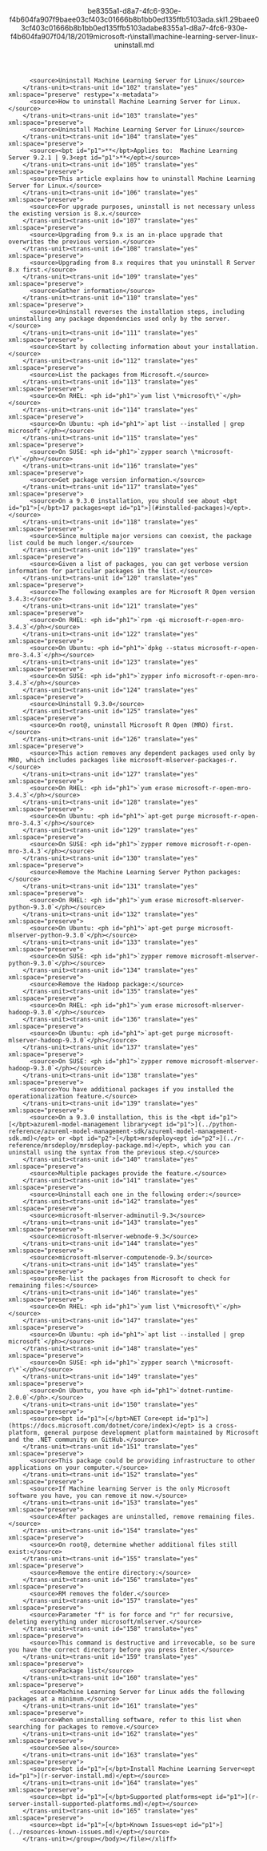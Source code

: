 <?xml version="1.0"?><xliff version="1.2" xmlns="urn:oasis:names:tc:xliff:document:1.2" xmlns:xsi="http://www.w3.org/2001/XMLSchema-instance" xsi:schemaLocation="urn:oasis:names:tc:xliff:document:1.2 xliff-core-1.2-transitional.xsd"><file datatype="xml" original="machine-learning-server-linux-uninstall.md" source-language="en-US" target-language="en-US"><header><tool tool-id="mdxliff" tool-name="mdxliff" tool-version="1.0-d1654b2" tool-company="Microsoft" /><xliffext:skl_file_name xmlns:xliffext="urn:microsoft:content:schema:xliffextensions">be8355a1-d8a7-4fc6-930e-f4b604fa907f9baee03cf403c01666b8b1bb0ed135ffb5103ada.skl</xliffext:skl_file_name><xliffext:version xmlns:xliffext="urn:microsoft:content:schema:xliffextensions">1.2</xliffext:version><xliffext:ms.openlocfilehash xmlns:xliffext="urn:microsoft:content:schema:xliffextensions">9baee03cf403c01666b8b1bb0ed135ffb5103ada</xliffext:ms.openlocfilehash><xliffext:ms.sourcegitcommit xmlns:xliffext="urn:microsoft:content:schema:xliffextensions">be8355a1-d8a7-4fc6-930e-f4b604fa907f</xliffext:ms.sourcegitcommit><xliffext:ms.lasthandoff xmlns:xliffext="urn:microsoft:content:schema:xliffextensions">04/18/2019</xliffext:ms.lasthandoff><xliffext:ms.openlocfilepath xmlns:xliffext="urn:microsoft:content:schema:xliffextensions">microsoft-r\install\machine-learning-server-linux-uninstall.md</xliffext:ms.openlocfilepath></header><body><group id="content" extype="content"><trans-unit id="101" translate="yes" xml:space="preserve" restype="x-metadata">
          <source>Uninstall Machine Learning Server for Linux</source>
        </trans-unit><trans-unit id="102" translate="yes" xml:space="preserve" restype="x-metadata">
          <source>How to uninstall Machine Learning Server for Linux.</source>
        </trans-unit><trans-unit id="103" translate="yes" xml:space="preserve">
          <source>Uninstall Machine Learning Server for Linux</source>
        </trans-unit><trans-unit id="104" translate="yes" xml:space="preserve">
          <source><bpt id="p1">**</bpt>Applies to:  Machine Learning Server 9.2.1 | 9.3<ept id="p1">**</ept></source>
        </trans-unit><trans-unit id="105" translate="yes" xml:space="preserve">
          <source>This article explains how to uninstall Machine Learning Server for Linux.</source>
        </trans-unit><trans-unit id="106" translate="yes" xml:space="preserve">
          <source>For upgrade purposes, uninstall is not necessary unless the existing version is 8.x.</source>
        </trans-unit><trans-unit id="107" translate="yes" xml:space="preserve">
          <source>Upgrading from 9.x is an in-place upgrade that overwrites the previous version.</source>
        </trans-unit><trans-unit id="108" translate="yes" xml:space="preserve">
          <source>Upgrading from 8.x requires that you uninstall R Server 8.x first.</source>
        </trans-unit><trans-unit id="109" translate="yes" xml:space="preserve">
          <source>Gather information</source>
        </trans-unit><trans-unit id="110" translate="yes" xml:space="preserve">
          <source>Uninstall reverses the installation steps, including uninstalling any package dependencies used only by the server.</source>
        </trans-unit><trans-unit id="111" translate="yes" xml:space="preserve">
          <source>Start by collecting information about your installation.</source>
        </trans-unit><trans-unit id="112" translate="yes" xml:space="preserve">
          <source>List the packages from Microsoft.</source>
        </trans-unit><trans-unit id="113" translate="yes" xml:space="preserve">
          <source>On RHEL: <ph id="ph1">`yum list \*microsoft\*`</ph></source>
        </trans-unit><trans-unit id="114" translate="yes" xml:space="preserve">
          <source>On Ubuntu: <ph id="ph1">`apt list --installed | grep microsoft`</ph></source>
        </trans-unit><trans-unit id="115" translate="yes" xml:space="preserve">
          <source>On SUSE: <ph id="ph1">`zypper search \*microsoft-r\*`</ph></source>
        </trans-unit><trans-unit id="116" translate="yes" xml:space="preserve">
          <source>Get package version information.</source>
        </trans-unit><trans-unit id="117" translate="yes" xml:space="preserve">
          <source>On a 9.3.0 installation, you should see about <bpt id="p1">[</bpt>17 packages<ept id="p1">](#installed-packages)</ept>.</source>
        </trans-unit><trans-unit id="118" translate="yes" xml:space="preserve">
          <source>Since multiple major versions can coexist, the package list could be much longer.</source>
        </trans-unit><trans-unit id="119" translate="yes" xml:space="preserve">
          <source>Given a list of packages, you can get verbose version information for particular packages in the list.</source>
        </trans-unit><trans-unit id="120" translate="yes" xml:space="preserve">
          <source>The following examples are for Microsoft R Open version 3.4.3:</source>
        </trans-unit><trans-unit id="121" translate="yes" xml:space="preserve">
          <source>On RHEL: <ph id="ph1">`rpm -qi microsoft-r-open-mro-3.4.3`</ph></source>
        </trans-unit><trans-unit id="122" translate="yes" xml:space="preserve">
          <source>On Ubuntu: <ph id="ph1">`dpkg --status microsoft-r-open-mro-3.4.3`</ph></source>
        </trans-unit><trans-unit id="123" translate="yes" xml:space="preserve">
          <source>On SUSE: <ph id="ph1">`zypper info microsoft-r-open-mro-3.4.3`</ph></source>
        </trans-unit><trans-unit id="124" translate="yes" xml:space="preserve">
          <source>Uninstall 9.3.0</source>
        </trans-unit><trans-unit id="125" translate="yes" xml:space="preserve">
          <source>On root@, uninstall Microsoft R Open (MRO) first.</source>
        </trans-unit><trans-unit id="126" translate="yes" xml:space="preserve">
          <source>This action removes any dependent packages used only by MRO, which includes packages like microsoft-mlserver-packages-r.</source>
        </trans-unit><trans-unit id="127" translate="yes" xml:space="preserve">
          <source>On RHEL: <ph id="ph1">`yum erase microsoft-r-open-mro-3.4.3`</ph></source>
        </trans-unit><trans-unit id="128" translate="yes" xml:space="preserve">
          <source>On Ubuntu: <ph id="ph1">`apt-get purge microsoft-r-open-mro-3.4.3`</ph></source>
        </trans-unit><trans-unit id="129" translate="yes" xml:space="preserve">
          <source>On SUSE: <ph id="ph1">`zypper remove microsoft-r-open-mro-3.4.3`</ph></source>
        </trans-unit><trans-unit id="130" translate="yes" xml:space="preserve">
          <source>Remove the Machine Learning Server Python packages:</source>
        </trans-unit><trans-unit id="131" translate="yes" xml:space="preserve">
          <source>On RHEL: <ph id="ph1">`yum erase microsoft-mlserver-python-9.3.0`</ph></source>
        </trans-unit><trans-unit id="132" translate="yes" xml:space="preserve">
          <source>On Ubuntu: <ph id="ph1">`apt-get purge microsoft-mlserver-python-9.3.0`</ph></source>
        </trans-unit><trans-unit id="133" translate="yes" xml:space="preserve">
          <source>On SUSE: <ph id="ph1">`zypper remove microsoft-mlserver-python-9.3.0`</ph></source>
        </trans-unit><trans-unit id="134" translate="yes" xml:space="preserve">
          <source>Remove the Hadoop package:</source>
        </trans-unit><trans-unit id="135" translate="yes" xml:space="preserve">
          <source>On RHEL: <ph id="ph1">`yum erase microsoft-mlserver-hadoop-9.3.0`</ph></source>
        </trans-unit><trans-unit id="136" translate="yes" xml:space="preserve">
          <source>On Ubuntu: <ph id="ph1">`apt-get purge microsoft-mlserver-hadoop-9.3.0`</ph></source>
        </trans-unit><trans-unit id="137" translate="yes" xml:space="preserve">
          <source>On SUSE: <ph id="ph1">`zypper remove microsoft-mlserver-hadoop-9.3.0`</ph></source>
        </trans-unit><trans-unit id="138" translate="yes" xml:space="preserve">
          <source>You have additional packages if you installed the operationalization feature.</source>
        </trans-unit><trans-unit id="139" translate="yes" xml:space="preserve">
          <source>On a 9.3.0 installation, this is the <bpt id="p1">[</bpt>azureml-model-management library<ept id="p1">](../python-reference/azureml-model-management-sdk/azureml-model-management-sdk.md)</ept> or <bpt id="p2">[</bpt>mrsdeploy<ept id="p2">](../r-reference/mrsdeploy/mrsdeploy-package.md)</ept>, which you can uninstall using the syntax from the previous step.</source>
        </trans-unit><trans-unit id="140" translate="yes" xml:space="preserve">
          <source>Multiple packages provide the feature.</source>
        </trans-unit><trans-unit id="141" translate="yes" xml:space="preserve">
          <source>Uninstall each one in the following order:</source>
        </trans-unit><trans-unit id="142" translate="yes" xml:space="preserve">
          <source>microsoft-mlserver-adminutil-9.3</source>
        </trans-unit><trans-unit id="143" translate="yes" xml:space="preserve">
          <source>microsoft-mlserver-webnode-9.3</source>
        </trans-unit><trans-unit id="144" translate="yes" xml:space="preserve">
          <source>microsoft-mlserver-computenode-9.3</source>
        </trans-unit><trans-unit id="145" translate="yes" xml:space="preserve">
          <source>Re-list the packages from Microsoft to check for remaining files:</source>
        </trans-unit><trans-unit id="146" translate="yes" xml:space="preserve">
          <source>On RHEL: <ph id="ph1">`yum list \*microsoft\*`</ph></source>
        </trans-unit><trans-unit id="147" translate="yes" xml:space="preserve">
          <source>On Ubuntu: <ph id="ph1">`apt list --installed | grep microsoft`</ph></source>
        </trans-unit><trans-unit id="148" translate="yes" xml:space="preserve">
          <source>On SUSE: <ph id="ph1">`zypper search \*microsoft-r\*`</ph></source>
        </trans-unit><trans-unit id="149" translate="yes" xml:space="preserve">
          <source>On Ubuntu, you have <ph id="ph1">`dotnet-runtime-2.0.0`</ph>.</source>
        </trans-unit><trans-unit id="150" translate="yes" xml:space="preserve">
          <source><bpt id="p1">[</bpt>NET Core<ept id="p1">](https://docs.microsoft.com/dotnet/core/index)</ept> is a cross-platform, general purpose development platform maintained by Microsoft and the .NET community on GitHub.</source>
        </trans-unit><trans-unit id="151" translate="yes" xml:space="preserve">
          <source>This package could be providing infrastructure to other applications on your computer.</source>
        </trans-unit><trans-unit id="152" translate="yes" xml:space="preserve">
          <source>If Machine learning Server is the only Microsoft software you have, you can remove it now.</source>
        </trans-unit><trans-unit id="153" translate="yes" xml:space="preserve">
          <source>After packages are uninstalled, remove remaining files.</source>
        </trans-unit><trans-unit id="154" translate="yes" xml:space="preserve">
          <source>On root@, determine whether additional files still exist:</source>
        </trans-unit><trans-unit id="155" translate="yes" xml:space="preserve">
          <source>Remove the entire directory:</source>
        </trans-unit><trans-unit id="156" translate="yes" xml:space="preserve">
          <source>RM removes the folder.</source>
        </trans-unit><trans-unit id="157" translate="yes" xml:space="preserve">
          <source>Parameter "f" is for force and "r" for recursive, deleting everything under microsoft/mlserver.</source>
        </trans-unit><trans-unit id="158" translate="yes" xml:space="preserve">
          <source>This command is destructive and irrevocable, so be sure you have the correct directory before you press Enter.</source>
        </trans-unit><trans-unit id="159" translate="yes" xml:space="preserve">
          <source>Package list</source>
        </trans-unit><trans-unit id="160" translate="yes" xml:space="preserve">
          <source>Machine Learning Server for Linux adds the following packages at a minimum.</source>
        </trans-unit><trans-unit id="161" translate="yes" xml:space="preserve">
          <source>When uninstalling software, refer to this list when searching for packages to remove.</source>
        </trans-unit><trans-unit id="162" translate="yes" xml:space="preserve">
          <source>See also</source>
        </trans-unit><trans-unit id="163" translate="yes" xml:space="preserve">
          <source><bpt id="p1">[</bpt>Install Machine Learning Server<ept id="p1">](r-server-install.md)</ept></source>
        </trans-unit><trans-unit id="164" translate="yes" xml:space="preserve">
          <source><bpt id="p1">[</bpt>Supported platforms<ept id="p1">](r-server-install-supported-platforms.md)</ept></source>
        </trans-unit><trans-unit id="165" translate="yes" xml:space="preserve">
          <source><bpt id="p1">[</bpt>Known Issues<ept id="p1">](../resources-known-issues.md)</ept></source>
        </trans-unit></group></body></file></xliff>